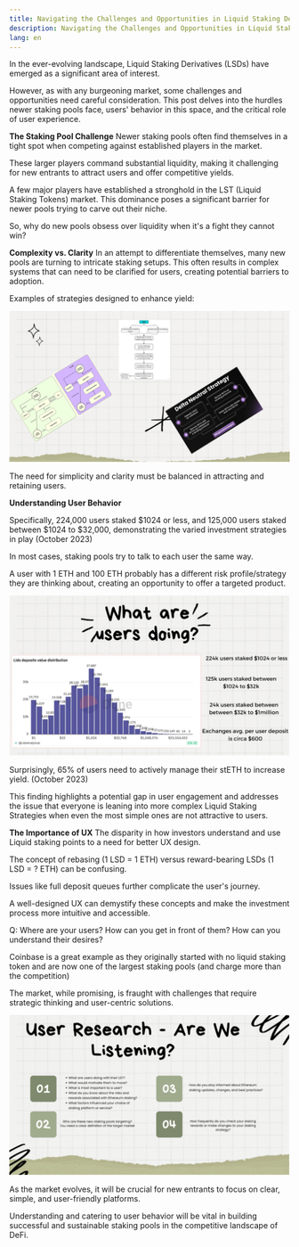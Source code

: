 ```yaml
---
title: Navigating the Challenges and Opportunities in Liquid Staking Derivatives (LSDs)
description: Navigating the Challenges and Opportunities in Liquid Staking Derivatives (LSDs) from a Web3 UX Design Perspective
lang: en
---
```


In the ever-evolving landscape, Liquid Staking Derivatives (LSDs) have emerged as a significant area of interest.

However, as with any burgeoning market, some challenges and opportunities need careful consideration. This post delves into the hurdles newer staking pools face, users' behavior in this space, and the critical role of user experience.

**The Staking Pool Challenge**
Newer staking pools often find themselves in a tight spot when competing against established players in the market. 

These larger players command substantial liquidity, making it challenging for new entrants to attract users and offer competitive yields.

A few major players have established a stronghold in the LST (Liquid Staking Tokens) market. This dominance poses a significant barrier for newer pools trying to carve out their niche.

So, why do new pools obsess over liquidity when it's a fight they cannot win?

**Complexity vs. Clarity**
In an attempt to differentiate themselves, many new pools are turning to intricate staking setups. 
This often results in complex systems that can need to be clarified for users, creating potential barriers to adoption. 

Examples of strategies designed to enhance yield:

![Example of strategies](./1.png)

The need for simplicity and clarity must be balanced in attracting and retaining users.

**Understanding User Behavior**

Specifically, 224,000 users staked $1024 or less, and 125,000 users staked between $1024 to $32,000, demonstrating the varied investment strategies in play (October 2023)

In most cases, staking pools try to talk to each user the same way.

A user with 1 ETH and 100 ETH probably has a different risk profile/strategy they are thinking about, creating an opportunity to offer a targeted product.

![Example of strategies](./2.png)

Surprisingly, 65% of users need to actively manage their stETH to increase yield. (October 2023)

This finding highlights a potential gap in user engagement and addresses the issue that everyone is leaning into more complex Liquid Staking Strategies when even the most simple ones are not attractive to users.

**The Importance of UX**
The disparity in how investors understand and use Liquid staking points to a need for better UX design. 

The concept of rebasing (1 LSD = 1 ETH) versus reward-bearing LSDs (1 LSD = ? ETH) can be confusing.

Issues like full deposit queues further complicate the user's journey. 

A well-designed UX can demystify these concepts and make the investment process more intuitive and accessible.

Q: Where are your users? How can you get in front of them? How can you understand their desires?

Coinbase is a great example as they originally started with no liquid staking token and are now one of the largest staking pools (and charge more than the competition)


The market, while promising, is fraught with challenges that require strategic thinking and user-centric solutions. 

![Example of strategies](./3.png)

As the market evolves, it will be crucial for new entrants to focus on clear, simple, and user-friendly platforms.

Understanding and catering to user behavior will be vital in building successful and sustainable staking pools in the competitive landscape of DeFi.

